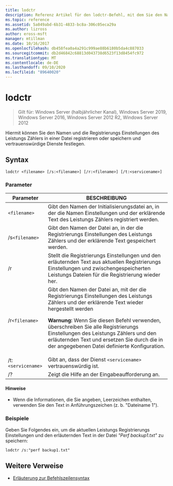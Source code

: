 ```yaml
---
title: lodctr
description: Referenz Artikel für den lodctr-Befehl, mit dem Sie den Namen und die Registrierungs Einstellungen des Leistungs Zählers in einer Datei registrieren oder speichern und vertrauenswürdige Dienste festlegen können.
ms.topic: reference
ms.assetid: 5a849abd-6b31-4833-bc8a-306c05eca29a
ms.author: lizross
author: eross-msft
manager: mtillman
ms.date: 10/16/2017
ms.openlocfilehash: db458fea0a4a291c999ae88b6180b5da4c887033
ms.sourcegitcommit: db2d46842c68813d043738d6523f13d8454fc972
ms.translationtype: MT
ms.contentlocale: de-DE
ms.lasthandoff: 09/10/2020
ms.locfileid: "89640020"
---
```

# <a name="lodctr"></a>lodctr

> Gilt für: Windows Server (halbjährlicher Kanal), Windows Server 2019, Windows Server 2016, Windows Server 2012 R2, Windows Server 2012

Hiermit können Sie den Namen und die Registrierungs Einstellungen des Leistungs Zählers in einer Datei registrieren oder speichern und vertrauenswürdige Dienste festlegen.

## <a name="syntax"></a>Syntax

```
lodctr <filename> [/s:<filename>] [/r:<filename>] [/t:<servicename>]
```

### <a name="parameters"></a>Parameter

| Parameter | BESCHREIBUNG |
| --------- | ----------- |
| `<filename>` | Gibt den Namen der Initialisierungsdatei an, in der die Namen Einstellungen und der erklärende Text des Leistungs Zählers registriert werden. |
| /s`<filename>` | Gibt den Namen der Datei an, in der die Registrierungs Einstellungen des Leistungs Zählers und der erklärende Text gespeichert werden. |
| /r | Stellt die Registrierungs Einstellungen und den erläuternden Text aus aktuellen Registrierungs Einstellungen und zwischengespeicherten Leistungs Dateien für die Registrierung wieder her. |
| /r`<filename>` | Gibt den Namen der Datei an, mit der die Registrierungs Einstellungen des Leistungs Zählers und der erklärende Text wieder hergestellt werden<p>**Warnung:** Wenn Sie diesen Befehl verwenden, überschreiben Sie alle Registrierungs Einstellungen des Leistungs Zählers und den erläuternden Text und ersetzen Sie durch die in der angegebenen Datei definierte Konfiguration. |
| /t:`<servicename>` | Gibt an, dass der Dienst `<servicename>` vertrauenswürdig ist. |
| /? | Zeigt die Hilfe an der Eingabeaufforderung an. |

#### <a name="remarks"></a>Hinweise

- Wenn die Informationen, die Sie angeben, Leerzeichen enthalten, verwenden Sie den Text in Anführungszeichen (z. b. "Dateiname 1").

### <a name="examples"></a>Beispiele

Geben Sie Folgendes ein, um die aktuellen Leistungs Registrierungs Einstellungen und den erläuternden Text in der Datei *"Perf backup1.txt"* zu speichern:

```
lodctr /s:"perf backup1.txt"
```

## <a name="additional-references"></a>Weitere Verweise

- [Erläuterung zur Befehlszeilensyntax](command-line-syntax-key.md)
